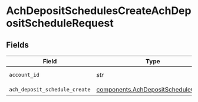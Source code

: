 # AchDepositSchedulesCreateAchDepositScheduleRequest


## Fields

| Field                                                                                      | Type                                                                                       | Required                                                                                   | Description                                                                                | Example                                                                                    |
| ------------------------------------------------------------------------------------------ | ------------------------------------------------------------------------------------------ | ------------------------------------------------------------------------------------------ | ------------------------------------------------------------------------------------------ | ------------------------------------------------------------------------------------------ |
| `account_id`                                                                               | *str*                                                                                      | :heavy_check_mark:                                                                         | The account id.                                                                            | 01H8FB90ZRRFWXB4XC2JPJ1D4Y                                                                 |
| `ach_deposit_schedule_create`                                                              | [components.AchDepositScheduleCreate](../../models/components/achdepositschedulecreate.md) | :heavy_check_mark:                                                                         | N/A                                                                                        |                                                                                            |